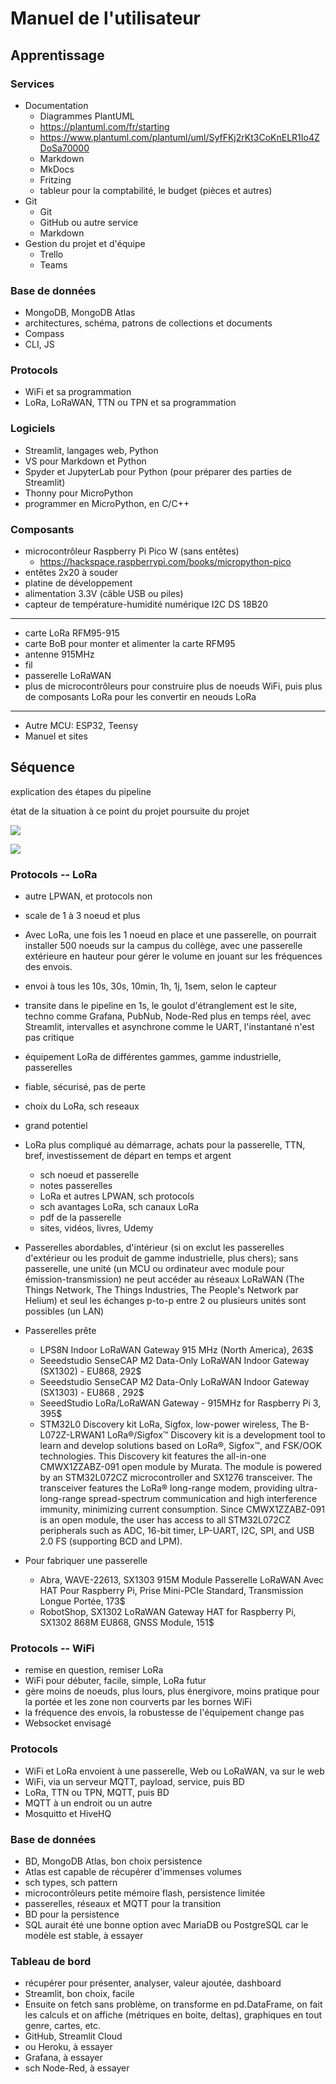 # Manuel de l'utilisateur

## Apprentissage

### Services

- Documentation
	- Diagrammes PlantUML
	- https://plantuml.com/fr/starting
	-  https://www.plantuml.com/plantuml/uml/SyfFKj2rKt3CoKnELR1Io4ZDoSa70000
	- Markdown
	- MkDocs
	- Fritzing
	- tableur pour la comptabilité, le budget (pièces et autres)
- Git
	- Git
	- GitHub ou autre service
	- Markdown
- Gestion du projet et d'équipe
	- Trello
	- Teams

### Base de données
	
- MongoDB, MongoDB Atlas
- architectures, schéma, patrons de collections et documents
- Compass
- CLI, JS

### Protocols

- WiFi et sa programmation
- LoRa, LoRaWAN, TTN ou TPN et sa programmation

### Logiciels

- Streamlit, langages web, Python
- VS pour Markdown et Python
- Spyder et JupyterLab pour Python (pour préparer des parties de Streamlit)
- Thonny pour MicroPython
- programmer en MicroPython, en C/C++

### Composants

- microcontrôleur Raspberry Pi Pico W (sans entêtes)
	- https://hackspace.raspberrypi.com/books/micropython-pico
- entêtes 2x20 à souder
- platine de développement
- alimentation 3.3V (câble USB ou piles)
- capteur de température-humidité numérique I2C DS 18B20

---

- carte LoRa RFM95-915
- carte BoB pour monter et alimenter la carte RFM95
- antenne 915MHz
- fil
- passerelle LoRaWAN
- plus de microcontrôleurs pour construire plus de noeuds WiFi, puis plus de composants LoRa pour les convertir en neouds LoRa

---

- Autre MCU: ESP32, Teensy
- Manuel et sites

## Séquence

explication des étapes du pipeline

état de la situation à ce point du projet poursuite du projet

![](img/diagramme_deploiement_wifi.png)

![](img/diagramme_deploiement_lora.png)


### Protocols -- LoRa

- autre LPWAN, et protocols non
- scale de 1 à 3 noeud et plus
- Avec LoRa, une fois les 1 noeud en place et une passerelle, on pourrait installer 500 noeuds sur la campus du collège, avec une passerelle extérieure en hauteur pour gérer le volume en jouant sur les fréquences des envois.
- envoi à tous les 10s, 30s, 10min, 1h, 1j, 1sem, selon le capteur
- transite dans le pipeline en 1s, le goulot d'étranglement est le site, techno comme Grafana, PubNub, Node-Red plus en temps réel, avec Streamlit, intervalles et asynchrone comme le UART, l'instantané n'est pas critique
- équipement LoRa de différentes gammes, gamme industrielle, passerelles
- fiable, sécurisé, pas de perte

- choix du LoRa, sch reseaux
- grand potentiel
- LoRa plus compliqué au démarrage, achats pour la passerelle, TTN, bref, investissement de départ en temps et argent
	- sch noeud et passerelle
	- notes passerelles
	- LoRa et autres LPWAN, sch protocols
	- sch avantages LoRa, sch canaux LoRa
	- pdf de la passerelle
	- sites, vidéos, livres, Udemy
- Passerelles abordables, d'intérieur (si on exclut les passerelles d'extérieur ou les produit de gamme industrielle, plus chers); sans passerelle, une unité (un MCU ou ordinateur avec module pour émission-transmission) ne peut accéder au réseaux LoRaWAN (The Things Network, The Things Industries, The People's Network par Helium) et seul les échanges p-to-p entre 2 ou plusieurs unités sont possibles (un LAN)
- Passerelles prête
	- LPS8N Indoor LoRaWAN Gateway 915 MHz (North America), 263$
	- Seeedstudio SenseCAP M2 Data-Only LoRaWAN Indoor Gateway (SX1302) - EU868, 292$
	- Seeedstudio SenseCAP M2 Data-Only LoRaWAN Indoor Gateway (SX1303) - EU868 , 292$
	- SeeedStudio LoRa/LoRaWAN Gateway - 915MHz for Raspberry Pi 3, 395$
	- STM32L0 Discovery kit LoRa, Sigfox, low-power wireless, The B-L072Z-LRWAN1 LoRa®/Sigfox™ Discovery kit is a development tool to learn and develop solutions based on LoRa®, Sigfox™, and FSK/OOK technologies. This Discovery kit features the all-in-one CMWX1ZZABZ-091 open module by Murata. The module is powered by an STM32L072CZ microcontroller and SX1276 transceiver. The transceiver features the LoRa® long-range modem, providing ultra-long-range spread-spectrum communication and high interference immunity, minimizing current consumption. Since CMWX1ZZABZ-091 is an open module, the user has access to all STM32L072CZ peripherals such as ADC, 16-bit timer, LP-UART, I2C, SPI, and USB 2.0 FS (supporting BCD and LPM).
- Pour fabriquer une passerelle
	- Abra, WAVE-22613, SX1303 915M Module Passerelle LoRaWAN Avec HAT Pour Raspberry Pi, Prise Mini-PCIe Standard, Transmission Longue Portée, 173$
	- RobotShop, SX1302 LoRaWAN Gateway HAT for Raspberry Pi, SX1302 868M EU868, GNSS Module, 151$

### Protocols -- WiFi

- remise en question, remiser LoRa
- WiFi pour débuter, facile, simple, LoRa futur
- gère moins de noeuds, plus lours, plus énergivore, moins pratique pour la portée et les zone non courverts par les bornes WiFi
- la fréquence des envois, la robustesse de l'équipement change pas
- Websocket envisagé

### Protocols

- WiFi et LoRa envoient à une passerelle, Web ou LoRaWAN, va sur le web
- WiFi, via un serveur MQTT, payload, service, puis BD
- LoRa, TTN ou TPN, MQTT, puis BD
- MQTT à un endroit ou un autre
- Mosquitto et HiveHQ

### Base de données

- BD, MongoDB Atlas, bon choix persistence
- Atlas est capable de récupérer d'immenses volumes
- sch types, sch pattern
- microcontrôleurs petite mémoire flash, persistence limitée
- passerelles, réseaux et MQTT pour la transition
- BD pour la persistence
- SQL aurait été une bonne option avec MariaDB ou PostgreSQL car le modèle est stable, à essayer

### Tableau de bord

- récupérer pour présenter, analyser, valeur ajoutée, dashboard
- Streamlit, bon choix, facile
- Ensuite on fetch sans problème, on transforme en pd.DataFrame, on fait les calculs et on affiche (métriques en boite, deltas), graphiques en tout genre, cartes, etc.
- GitHub, Streamlit Cloud
- ou Heroku, à essayer
- Grafana, à essayer
- sch Node-Red, à essayer

